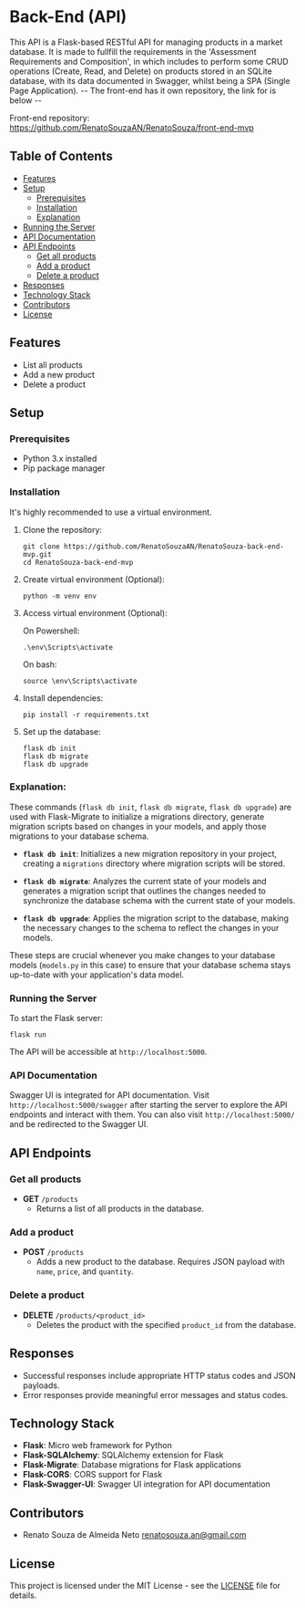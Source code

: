 # Back-End (API)

This API is a Flask-based RESTful API for managing products in a market database. It is made to fullfill the requirements in the 'Assessment Requirements and Composition', in which includes to perform some CRUD operations (Create, Read, and Delete) on products stored in an SQLite database, with its data documented in Swagger, whilst being a SPA (Single Page Application).  -- The front-end has it own repository, the link for is below --


Front-end repository: https://github.com/RenatoSouzaAN/RenatoSouza/front-end-mvp

## Table of Contents

- [Features](#features)
- [Setup](#setup)
  - [Prerequisites](#prerequisites)
  - [Installation](#installation)
  - [Explanation](#explanation)
- [Running the Server](#running-the-server)
- [API Documentation](#api-documentation)
- [API Endpoints](#api-endpoints)
  - [Get all products](#get-all-products)
  - [Add a product](#add-a-product)
  - [Delete a product](#delete-a-product)
- [Responses](#responses)
- [Technology Stack](#technology-stack)
- [Contributors](#contributors)
- [License](#license)

## Features

- List all products
- Add a new product
- Delete a product

## Setup

### Prerequisites

- Python 3.x installed
- Pip package manager

### Installation

It's highly recommended to use a virtual environment.

1. Clone the repository:
   ```
   git clone https://github.com/RenatoSouzaAN/RenatoSouza-back-end-mvp.git
   cd RenatoSouza-back-end-mvp
   ```

2. Create virtual environment (Optional): 
   ```
   python -m venv env
   ```

3. Access virtual environment (Optional): 
   
   On Powershell:
   ```
   .\env\Scripts\activate
   ```
   On bash:
   ```
   source \env\Scripts\activate
   ```

4. Install dependencies:
   ```
   pip install -r requirements.txt
   ```

5. Set up the database:
   ```
   flask db init
   flask db migrate
   flask db upgrade
   ```


### Explanation:

These commands (`flask db init`, `flask db migrate`, `flask db upgrade`) are used with Flask-Migrate to initialize a migrations directory, generate migration scripts based on changes in your models, and apply those migrations to your database schema.

- **`flask db init`**: Initializes a new migration repository in your project, creating a `migrations` directory where migration scripts will be stored.
  
- **`flask db migrate`**: Analyzes the current state of your models and generates a migration script that outlines the changes needed to synchronize the database schema with the current state of your models.
  
- **`flask db upgrade`**: Applies the migration script to the database, making the necessary changes to the schema to reflect the changes in your models.

These steps are crucial whenever you make changes to your database models (`models.py` in this case) to ensure that your database schema stays up-to-date with your application's data model.

### Running the Server

To start the Flask server:
```
flask run
```

The API will be accessible at `http://localhost:5000`.

### API Documentation

Swagger UI is integrated for API documentation. Visit `http://localhost:5000/swagger` after starting the server to explore the API endpoints and interact with them. You can also visit `http://localhost:5000/` and be redirected to the Swagger UI.

## API Endpoints

### Get all products

- **GET** `/products`
  - Returns a list of all products in the database.

### Add a product

- **POST** `/products`
  - Adds a new product to the database. Requires JSON payload with `name`, `price`, and `quantity`.

### Delete a product

- **DELETE** `/products/<product_id>`
  - Deletes the product with the specified `product_id` from the database.

## Responses

- Successful responses include appropriate HTTP status codes and JSON payloads.
- Error responses provide meaningful error messages and status codes.

## Technology Stack

- **Flask**: Micro web framework for Python
- **Flask-SQLAlchemy**: SQLAlchemy extension for Flask
- **Flask-Migrate**: Database migrations for Flask applications
- **Flask-CORS**: CORS support for Flask
- **Flask-Swagger-UI**: Swagger UI integration for API documentation

## Contributors

- Renato Souza de Almeida Neto <renatosouza.an@gmail.com>

## License

This project is licensed under the MIT License - see the [LICENSE](RenatoSouza-back-end-mvp\LICENSE) file for details.